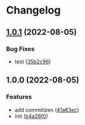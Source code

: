 # Changelog

## [1.0.1](https://github.com/sklme/eslint-config/compare/v1.0.0...v1.0.1) (2022-08-05)


### Bug Fixes

* test ([35b2c96](https://github.com/sklme/eslint-config/commit/35b2c9675d9f9a98de1143f1033198bf25b0b320))

## 1.0.0 (2022-08-05)


### Features

* add commitizen ([41a63ec](https://github.com/sklme/eslint-config/commit/41a63ec114ef19069700bc100b5a0a8061b2ad3f))
* init ([b4a26f0](https://github.com/sklme/eslint-config/commit/b4a26f000b52221eae3b4d4b149cbfbbd454930f))
